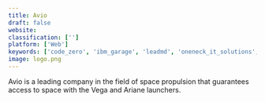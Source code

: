 ```yaml
---
title: Avio
draft: false 
website: 
classification: ['']
platform: ['Web']
keywords: ['code_zero', 'ibm_garage', 'leadmd', 'oneneck_it_solutions', 'sirius', 'uptima']
image: logo.png
---
```

Avio is a leading company in the field of space propulsion that guarantees access to space with the Vega and Ariane launchers.